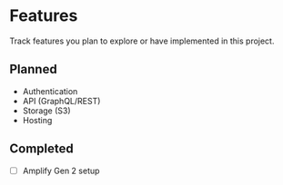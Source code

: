# Features

Track features you plan to explore or have implemented in this project.

## Planned
- Authentication
- API (GraphQL/REST)
- Storage (S3)
- Hosting

## Completed
- [ ] Amplify Gen 2 setup 